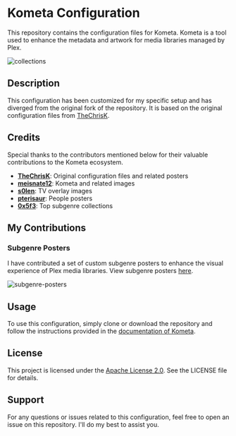 # Kometa Configuration

This repository contains the configuration files for Kometa. Kometa is a tool used to enhance the metadata and artwork for media libraries managed by Plex.

![collections](https://github.com/scottgigawatt/kometa-config/assets/16313565/70ca085d-0259-44bb-8849-f4f99a8f5d75 "Collections")

## Description

This configuration has been customized for my specific setup and has diverged from the original fork of the repository. It is based on the original configuration files from [TheChrisK](https://github.com/TheChrisK/PMM).

## Credits

Special thanks to the contributors mentioned below for their valuable contributions to the Kometa ecosystem.

- **[TheChrisK](https://github.com/TheChrisK)**: Original configuration files and related posters
- **[meisnate12](https://github.com/meisnate12)**: Kometa and related images
- **[s0len](https://github.com/s0len)**: TV overlay images
- **[pterisaur](https://github.com/pterisaur)**: People posters
- **[0x5f3](https://github.com/0x5f3)**: Top subgenre collections

## My Contributions

### Subgenre Posters

I have contributed a set of custom subgenre posters to enhance the visual experience of Plex media libraries. View subgenre posters [here](./assets/posters/subgenre_top/).

![subgenre-posters](https://github.com/scottgigawatt/kometa-config/assets/16313565/091fc37c-e9d4-4f8e-8e2c-0b537f46e8c0 "Subgenre Posters")

## Usage

To use this configuration, simply clone or download the repository and follow the instructions provided in the [documentation of Kometa](https://kometa.wiki/en/latest/).

## License

This project is licensed under the [Apache License 2.0](LICENSE). See the LICENSE file for details.

## Support

For any questions or issues related to this configuration, feel free to open an issue on this repository. I'll do my best to assist you.
